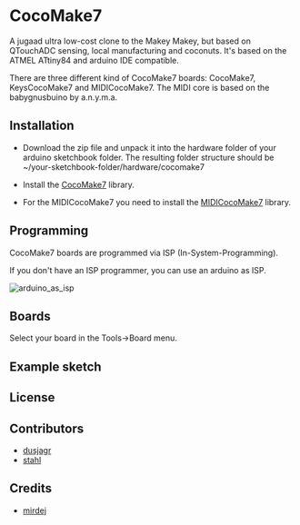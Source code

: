# CocoMake7
A jugaad ultra low-cost clone to the Makey Makey, but based on QTouchADC sensing, local manufacturing and coconuts.
It's based on the ATMEL ATtiny84 and arduino IDE compatible.

There are three different kind of CocoMake7 boards: CocoMake7, KeysCocoMake7 and MIDICocoMake7. The MIDI core is based on the babygnusbuino by a.n.y.m.a.

## Installation

* Download the zip file and unpack it into the hardware folder of your arduino sketchbook folder.
The resulting folder structure should be ~/your-sketchbook-folder/hardware/cocomake7

* Install the [CocoMake7](https://github.com/CocoMake7/CocoMake7) library.

* For the MIDICocoMake7 you need to install the [MIDICocoMake7](https://github.com/CocoMake7/MIDICocoMake7) library.


## Programming

CocoMake7 boards are programmed via ISP (In-System-Programming).

If you don't have an ISP programmer, you can use an arduino as ISP.

![arduino_as_isp](/../documentation/documentation/Programming-attiny44-attiny84-with-arduino-uno.png?raw=true "arduino_as_isp")

## Boards

Select your board in the Tools->Board menu.

## Example sketch


## License



## Contributors

* [dusjagr](https://github.com/dusjagr)
* [stahl](https://github.com/stahlnow)

## Credits

* [mirdej](https://github.com/mirdej)

